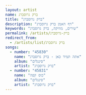 ```yaml
---
layout: artist
name: ברק גרוסברג
title: "ברק גרוסברג"
description: "דף האמן ברק גרוסברג"
keywords: "שירים, מוזיקה, ברק גרוסברג"
permalink: /artists/ברק-גרוסברג
redirect_from:
  - /artists/list/ברק גרוסברג
songs:
  - number: "45830"
    name: "אתה תמיד כאן - ברק גרוסברג"
    album: "סינגלים"
    artist: "ברק גרוסברג"
  - number: "45831"
    name: "כוס קפה"
    album: "סינגלים"
    artist: "ברק גרוסברג"
---
```

